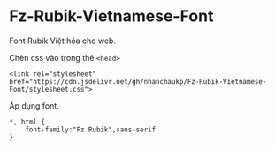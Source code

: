 # Fz-Rubik-Vietnamese-Font
Font Rubik Việt hóa cho web.

Chèn css vào trong thẻ `<head>`

```
<link rel="stylesheet" href="https://cdn.jsdelivr.net/gh/nhanchaukp/Fz-Rubik-Vietnamese-Font/stylesheet.css">
```

Áp dụng font.

```
*, html {
    font-family:"Fz Rubik",sans-serif
}
```

